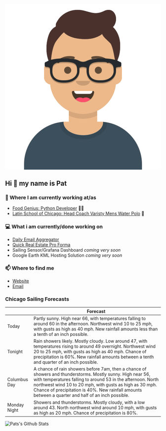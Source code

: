 [![Social banner for p-j-falconer](https://raw.githubusercontent.com/P-J-FALCONER/P-J-FALCONER/master/assets/avataaars.svg)](https://patfalconer.com/)
## Hi :wave: my name is Pat

### 💼 Where I am currently working at/as
- [Food Genius: Python Developer](https://getfoodgenius.com/) 🍔🐍
- [Latin School of Chicago: Head Coach Varisty Mens Water Polo](https://www.latinschool.org/) 🤽


### 💻 What i am currently/done working on
 - [Daily Email Aggregator](https://github.com/P-J-FALCONER/dott_daily_mail)
 - [Quick Real Estate Pro Forma](https://github.com/P-J-FALCONER/henry)
 - Sailing Sensor/Grafana Dashboard *coming very soon*
 - Google Earth KML Hosting Solution *coming very soon*

### 📫 Where to find me
 - [Website](https://patfalconer.com/)
 - [Email](mailto:patrick.j.falconer@gmail.com)


### Chicago Sailing Forecasts
|   | Forecast  |
|---|---|
| Today | Partly sunny. High near 66, with temperatures falling to around 60 in the afternoon. Northwest wind 10 to 25 mph, with gusts as high as 40 mph. New rainfall amounts less than a tenth of an inch possible. |
| Tonight | Rain showers likely. Mostly cloudy. Low around 47, with temperatures rising to around 49 overnight. Northwest wind 20 to 25 mph, with gusts as high as 40 mph. Chance of precipitation is 60%. New rainfall amounts between a tenth and quarter of an inch possible. |
| Columbus Day | A chance of rain showers before 7am, then a chance of showers and thunderstorms. Mostly sunny. High near 56, with temperatures falling to around 53 in the afternoon. North northwest wind 10 to 20 mph, with gusts as high as 30 mph. Chance of precipitation is 40%. New rainfall amounts between a quarter and half of an inch possible. |
| Monday Night | Showers and thunderstorms. Mostly cloudy, with a low around 43. North northwest wind around 10 mph, with gusts as high as 20 mph. Chance of precipitation is 80%. |

![Pats's Github Stats](https://github-readme-stats.vercel.app/api?username=p-j-falconer&show_icons=true&theme=radical)
